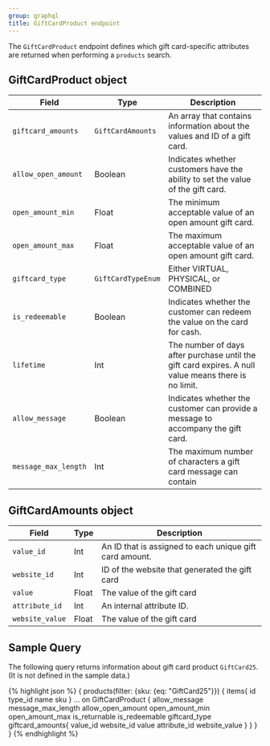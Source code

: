 ```yaml
---
group: graphql
title: GiftCardProduct endpoint
---
```


The `GiftCardProduct` endpoint defines which gift card-specific attributes are returned when performing a `products` search.

## GiftCardProduct object

Field | Type | Description
--- | --- | ---
`giftcard_amounts` |  `GiftCardAmounts` | An array that contains information about the values and ID of a gift card.
`allow_open_amount` | Boolean | Indicates whether customers have the ability to set the value of the gift card.
`open_amount_min` | Float | The minimum acceptable value of an open amount gift card.
`open_amount_max` | Float | The maximum acceptable value of an open amount gift card.
`giftcard_type` | `GiftCardTypeEnum` | Either VIRTUAL, PHYSICAL, or COMBINED
`is_redeemable` | Boolean | Indicates whether the customer can redeem the value on the card for cash.
`lifetime` | Int | The number of days after purchase until the gift card expires. A null value means there is no limit.
`allow_message` | Boolean | Indicates whether the customer can provide a message to accompany the gift card.
`message_max_length` | Int | The maximum number of characters a gift card message can contain

## GiftCardAmounts object

Field | Type | Description
--- | --- | ---
`value_id` | Int | An ID that is  assigned to each unique gift card amount.
`website_id` | Int | ID of the website that generated the gift card
`value` | Float | The value of the gift card
`attribute_id` | Int | An internal attribute ID.
`website_value` | Float |The value of the gift card

## Sample Query

The following query returns information about gift card product `GiftCard25`. (It is not defined in the sample data.)

{% highlight json %}
{
   products(filter: {sku: {eq: "GiftCard25"}})
   {
       items{
           id
           type_id
           name
           sku
           }
           ... on GiftCardProduct {
            allow_message
            message_max_length
            allow_open_amount
            open_amount_min
            open_amount_max
            is_returnable
            is_redeemable
            giftcard_type
            giftcard_amounts{
              value_id
              website_id
              value
              attribute_id
              website_value
           }
       }
   }
}
{% endhighlight %}
